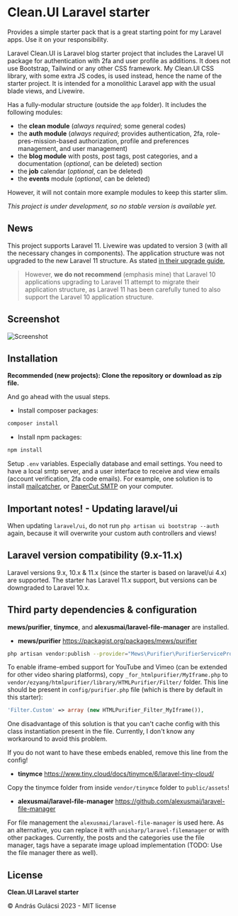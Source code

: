 # Clean.UI Laravel starter

Provides a simple starter pack that is a great starting point for my Laravel apps. Use it on your responsibility.

Laravel Clean.UI is Laravel blog starter project that includes the Laravel UI package for authentication with 2fa and
user profile
as additions. It does not use Bootstrap, Tailwind or any other CSS framework. My Clean.UI CSS library, with some extra
JS codes, is used instead,
hence the name of the starter project.
It is intended for a monolithic Laravel app with the usual blade views, and Livewire.

Has a fully-modular structure (outside the `app` folder).
It includes the following modules:

- the **clean module** (_always required_; some general codes)
- the **auth module** (_always required_; provides authentication, 2fa, role-pres-mission-based authorization, profile
  and
  preferences management, and user management)
- the **blog module** with posts, post tags, post categories, and a documentation (_optional_, can be deleted)
  section
- the **job** calendar (_optional_, can be deleted)
- the **events** module (_optional_, can be deleted)

However, it will not contain more example modules to keep this starter slim.

_This project is under development, so no stable version is available yet._

## News

This project supports Laravel 11. Livewire was updated to version 3 (with all the necessary changes in components).
The application structure was not upgraded to the new Laravel 11 structure. As
stated [in their upgrade guide](https://laravel.com/docs/11.x/upgrade#application-structure),

> However, **we do not recommend** (emphasis mine) that Laravel 10 applications upgrading to Laravel 11 attempt to
> migrate their application structure, as Laravel 11 has been carefully tuned to also support the Laravel 10 application
> structure.

## Screenshot

![Screenshot](screenshot.png "Screenshot of the app")

## Installation

**Recommended (new projects): Clone the repository or download as zip file.**

And go ahead with the usual steps.

- Install composer packages:

```bash
composer install
```

- Install npm packages:

```bash
npm install
```

Setup `.env` variables. Especially database and email settings. You need to have a local smtp server, and a user
interface to receive and view emails (account verification, 2fa code emails). For example, one solution is to
install [mailcatcher](https://mailcatcher.me/), or [PaperCut SMTP](https://www.papercut-smtp.com/) on your computer.

## Important notes! - Updating laravel/ui

When updating `laravel/ui`, do not run `php artisan ui bootstrap --auth` again, because it will overwrite your custom
auth controllers and views!

## Laravel version compatibility (9.x-11.x)

Laravel versions 9.x, 10.x & 11.x (since the starter is based on laravel/ui 4.x) are supported. The starter has Laravel
11.x
support, but versions can be downgraded to Laravel 10.x.

## Third party dependencies & configuration

**mews/purifier**, **tinymce**, and **alexusmai/laravel-file-manager** are installed.

- **mews/purifier**
  https://packagist.org/packages/mews/purifier

```bash
php artisan vendor:publish --provider="Mews\Purifier\PurifierServiceProvider"
```

To enable iframe-embed support for YouTube and Vimeo (can be extended for other video sharing platforms),
copy `_for_htmlpurifier/MyIframe.php` to `vendor/ezyang/htmlpurifier/library/HTMLPurifier/Filter/` folder. This line
should be present in `config/purifier.php` file (which is there by default in this starter):

```php
'Filter.Custom' => array (new HTMLPurifier_Filter_MyIframe()),
```

One disadvantage of this solution is that you can't cache config with this class instantiation present in the file.
Currently, I don't know any workaround to avoid this problem.

If you do not want to have these embeds enabled, remove this line from the config!

- **tinymce**
  https://www.tiny.cloud/docs/tinymce/6/laravel-tiny-cloud/

Copy the tinymce folder from inside `vendor/tinymce` folder to `public/assets`!

- **alexusmai/laravel-file-manager** https://github.com/alexusmai/laravel-file-manager

For file management the `alexusmai/laravel-file-manager` is used here. As an alternative, you can
replace it with `unisharp/laravel-filemanager` or with other packages.
Currently, the posts and the categories use the file manager, tags have a separate image upload implementation (TODO:
Use the file manager there as well).

## License

**Clean.UI Laravel starter**

&copy; András Gulácsi 2023 - MIT license

